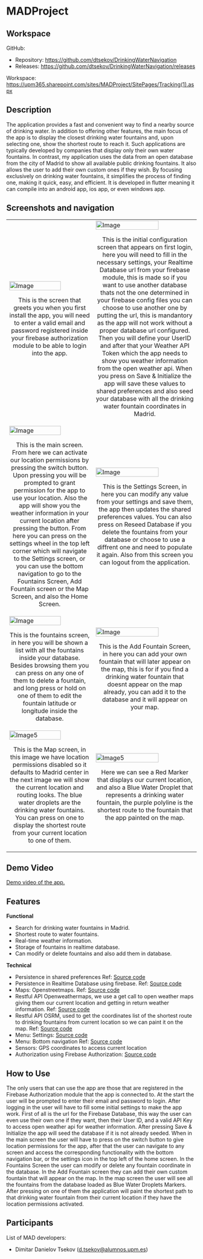 # MADProject

## Workspace 
GitHub:  
- Repository: https://github.com/dtsekov/DrinkingWaterNavigation
- Releases: https://github.com/dtsekov/DrinkingWaterNavigation/releases   

Workspace: https://upm365.sharepoint.com/sites/MADProject/SitePages/Tracking(1).aspx
  

## Description
The application provides a fast and convenient way to find a nearby source of drinking water. In addition to offering other features, the main focus of the app is to display the closest drinking water fountains and, upon selecting one, show the shortest route to reach it. Such applications are typically developed by companies that display only their own water fountains. In contrast, my application uses the data from an open database from the city of Madrid to show all available public drinking fountains. It also allows the user to add their own custom ones if they wish. By focusing exclusively on drinking water fountains, it simplifies the process of finding one, making it quick, easy, and efficient. It is developed in flutter meaning it can compile into an android app, ios app, or even windows app.

## Screenshots and navigation

<table>
  <tr>
    <td>
      <img src="img/1.png" width="80%" alt="Image"/>
      <p align="center">This is the screen that greets you when you first install the app, you will need to enter a valid email and password registered inside your firebase authorization module to be able to login into the app.</p>
    </td>
    <td>
      <img src="img/2.png" width="80%" alt="Image"/>
      <p align="center">This is the initial configuration screen that appears on first login, here you will need to fill in the necessary settings, your Realtime Database url from your firebase module, this is made so if you want to use another database thats not the one determined in your firebase config files you can choose to use another one by putting the url, this is mandantory as the app will not work without a proper database url configured. Then you will define your UserID and after that your Weather API Token which the app needs to show you weather information from the open weather api. When you press on Save & Initialize the app will save these values to shared preferences and also seed your database with all the drinking water fountain coordinates in Madrid.</p>
    </td>
  </tr>
  <tr>
    <td>
      <img src="img/3.png" width="80%" alt="Image"/>
      <p align="center">This is the main screen. From here we can activate our location permissions by pressing the switch button. Upon pressing you will be prompted to grant permission for the app to use your location. Also the app will show you the weather information in your current location after pressing the button. From here you can press on the settings wheel in the top left corner which will navigate to the Settings screen, or you can use the bottom navigation to go to the Fountains Screen, Add Fountain screen or the Map Screen, and also the Home Screen.</p>
    </td>
    <td>
      <img src="img/4.png" width="80%" alt="Image"/>
      <p align="center">This is the Settings Screen, in here you can modify any value from your settings and save them, the app then updates the shared preferences values. You can also press on Reseed Database if you delete the fountains from your database or choose to use a diffrent one and need to populate it again. Also from this screen you can logout from the application.</p>
    </td>
  </tr>
  <tr>
    <td>
      <img src="img/5.png" width="80%" alt="Image"/>
      <p align="center">This is the fountains screen, in here you will be shown a list with all the fountains inside your database. Besides browsing them you can press on any one of them to delete a fountain, and long press or hold on one of them to edit the fountain latitude or longitude inside the database.</p>
    </td>
    <td>
       <img src="img/6.png" width="80%" alt="Image"/>
      <p align="center">This is the Add Fountain Screen, in here you can add your own fountain that will later appear on the map, this is for if you find a drinking water fountain that doesnt appear on the map already, you can add it to the database and it will appear on your map.</p>
    </td>
  </tr>
  <tr>
    <td>
      <img src="img/7.png" width="80%" alt="Image5"/>
      <p align="center">This is the Map screen, in this image we have location permissions disabled so it defaults to Madrid center in the next image we will show the current location and routing looks. The blue water droplets are the drinking water fountains. You can press on one to display the shortest route from your current location to one of them.</p>
    </td>
    <td>
      <img src="img/8.png" width="80%" alt="Image5"/>
      <p align="center">Here we can see a Red Marker that displays our current location, and also a Blue Water Droplet that represents a drinking water fountain, the purple polyline is the shortest route to the fountain that the app painted on the map.</p>
    </td>
  </tr>
  
</table>



## Demo Video
 
<a href="https://upm365-my.sharepoint.com/:v:/g/personal/d_tsekov_alumnos_upm_es/ERQ2tXoCaO9Es9po-dAKf2ABtWHTE7xrH_Tzrun11_9_bQ?e=uQ0dDx&nav=eyJyZWZlcnJhbEluZm8iOnsicmVmZXJyYWxBcHAiOiJTdHJlYW1XZWJBcHAiLCJyZWZlcnJhbFZpZXciOiJTaGFyZURpYWxvZy1MaW5rIiwicmVmZXJyYWxBcHBQbGF0Zm9ybSI6IldlYiIsInJlZmVycmFsTW9kZSI6InZpZXcifX0%3D">
Demo video of the app. 
</a>

## Features
**Functional**
- Search for drinking water fountains in Madrid.
- Shortest route to water fountains.
- Real-time weather information.
- Storage of fountains in realtime database.
- Can modify or delete fountains and also add them in database.

**Technical**
- Persistence in shared preferences Ref: [Source code](https://github.com/dtsekov/DrinkingWaterNavigation/blob/master/lib/screens/initial_config_screen.dart)
- Persistence in Realtime Database using firebase. Ref: [Source code](https://github.com/dtsekov/DrinkingWaterNavigation/blob/master/lib/firebase_seeder.dart)
- Maps: Openstreetmaps. Ref: [Source code](https://github.com/dtsekov/DrinkingWaterNavigation/blob/master/lib/screens/map_screen.dart)
- Restful API Openweathermaps, we use a get call to open weather maps giving them our current location and getting in return weather information. Ref: [Source code](https://github.com/dtsekov/DrinkingWaterNavigation/blob/master/lib/screens/splash_screen.dart)
- Restful API OSRM, used to get the coordinates list of the shortest route to drinking fountains from current location so we can paint it on the map. Ref: [Source code](https://github.com/dtsekov/DrinkingWaterNavigation/blob/master/lib/screens/map_screen.dart)
- Menu: Settings: [Source code](https://github.com/dtsekov/DrinkingWaterNavigation/blob/master/lib/screens/settings_screen.dart)
- Menu: Bottom navigation Ref: [Source code](https://github.com/dtsekov/DrinkingWaterNavigation/blob/master/lib/main_screen.dart)
- Sensors: GPS coordinates to access current location
- Authorization using Firebase Authorization: [Source code](https://github.com/dtsekov/DrinkingWaterNavigation/blob/master/lib/login_screen.dart)

## How to Use
The only users that can use the app are those that are registered in the Firebase Authorization module that the app is connected to. At the start the user will be prompted to enter their email and password to login. After logging in the user will have to fill some initial settings to make the app work. First of all is the url for the Firebase Database, this way the user can even use their own one if they want, then their User ID, and a valid API Key to access open weather api for weather information. After pressing Save & Initialize the app will seed the database if it is not already seeded. When in the main screen the user will have to press on the switch button to give location permissions for the app, after that the user can navigate to any screen and access the corresponding functionality with the bottom navigation bar, or the settings icon in the top left of the home screen. In the Fountains Screen the user can modify or delete any fountain coordinate in the database. In the Add Fountain screen they can add their own custom fountain that will appear on the map. In the map screen the user will see all the fountains from the database loaded as Blue Water Droplets Markers. After pressing on one of them the application will paint the shortest path to that drinking water fountain from their current location if they have the location permissions activated.

## Participants
List of MAD developers:
- Dimitar Danielov Tsekov  (d.tsekov@alumnos.upm.es)  
